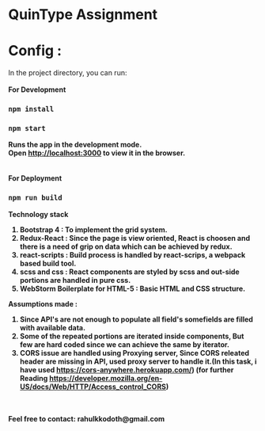 # QuinType Assignment

<h1>Config :</h1> 

In the project directory, you can run:
<br/>
<br/>
<b> For Development <b> 
### `npm install`
### `npm start`
Runs the app in the development mode.<br>
Open [http://localhost:3000](http://localhost:3000) to view it in the browser.
<br/>
<br/>
<br/>
<b> For Deployment<b> 
### `npm run build`

<b> Technology stack</b>

1. Bootstrap 4 : To implement the grid system.
2. Redux-React : Since the page is view oriented, React is choosen and there is a need of grip on data which can be achieved by redux.
3. react-scripts : Build process is handled by react-scrips, a webpack based build tool.
4. scss and css : React components are styled by scss and out-side portions are handled in pure css.
5. WebStorm Boilerplate for HTML-5 : Basic HTML and CSS structure.
 
<b>Assumptions made :</b>

1. Since API's are not enough to populate all field's somefields are filled with available data.
2. Some of the repeated portions are iterated inside components, But few are hard coded since we can achieve the same by iterator.
3. CORS issue are handled using Proxying server, Since CORS releated header are missing in API,
   used proxy server to handle it.(In this task, i have used https://cors-anywhere.herokuapp.com/)
   (for further Reading https://developer.mozilla.org/en-US/docs/Web/HTTP/Access_control_CORS)


<br>
<br>
Feel free to contact: rahulkkodoth@gmail.com





